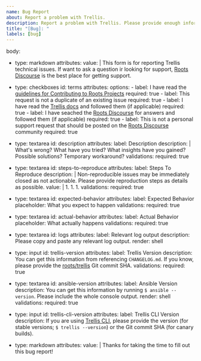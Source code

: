 ```yaml
---
name: Bug Report
about: Report a problem with Trellis.
description: Report a problem with Trellis. Please provide enough information that we can reproduce the problem.
title: "[Bug]: "
labels: [bug]
---
```


body:
  - type: markdown
    attributes:
      value: |
        This form is for reporting Trellis technical issues.
        If want to ask a question ir looking for support, [Roots Discourse](https://discourse.roots.io/) is the best place for getting support.

  - type: checkboxes
    id: terms
    attributes:
      options:
        - label: I have read the [guidelines for Contributing to Roots Projects](https://github.com/roots/.github/blob/master/CONTRIBUTING.md)
          required: true
        - label: This request is not a duplicate of an existing issue
          required: true
        - label: I have read the [Trellis docs](https://roots.io/docs/trellis/) and followed them (if applicable)
          required: true
        - label: I have seached the [Roots Discourse](https://discourse.roots.io/) for answers and followed them (if applicable)
          required: true
        - label: This is not a personal support request that should be posted on the [Roots Discourse](https://discourse.roots.io/) community
          required: true

  - type: textarea
    id: description
    attributes:
      label: Description
      description: |
        What's wrong?
        What have you tried?
        What insights have you gained?
        Possible solutions?
        Temporary workaround?
    validations:
      required: true

  - type: textarea
    id: steps-to-reproduce
    attributes:
      label: Steps To Reproduce
      description: |
        Non-reproducible issues may be immediately closed as not actionable.
        Please provide reproduction steps as details as possible.
      value: |
        1.
        1.
        1.
    validations:
      required: true

  - type: textarea
    id: expected-behavior
    attributes:
      label: Expected Behavior
      placeholder: What you expect to happen
    validations:
      required: true

  - type: textarea
    id: actual-behavior
    attributes:
      label: Actual Behavior
      placeholder: What actually happens
    validations:
      required: true

  - type: textarea
    id: logs
    attributes:
      label: Relevant log output
      description: Please copy and paste any relevant log output.
      render: shell

  - type: input
    id: trellis-version
    attributes:
      label: Trellis Version
      description: You can get this information from referencing `CHANGELOG.md`. If you know, please provide the [roots/trellis](https://github.com/roots/trellis) Git commit SHA.
    validations:
      required: true

  - type: textarea
    id: ansible-version
    attributes:
      label: Ansible Version
      description: You can get this information by running `$ ansible --version`. Please include the whole console output.
      render: shell
    validations:
      required: true

  - type: input
    id: trellis-cli-version
    attributes:
      label: Trellis CLI Version
      description: If you are using [Trellis CLI](https://github.com/roots/trellis-cli), please provide the version (for stable versions; `$ trellis --version`) or the Git commit SHA (for canary builds).

  - type: markdown
    attributes:
      value: |
        Thanks for taking the time to fill out this bug report!
